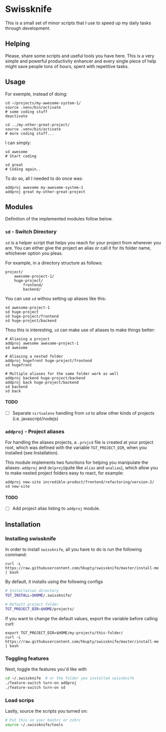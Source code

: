 # Swissknife

This is a small set of minor scripts that I use to speed up my daily tasks through development.

## Helping

Please, share some scripts and useful tools you have here. This is a very simple and powerful productivity enhancer and every single piece of help might save people tons of hours, spent with repetitive tasks.

## Usage
For exemple, instead of doing:

```shell
cd ~/projects/my-awesome-system-1/
source .venv/bin/activate
# some coding stuff
deactivate

cd ../my-other-great-project/
source .venv/bin/activate
# more coding stuff...
```

I can simply:
```shell
sd awesome
# Start coding

sd great
# Coding again..
```

To do so, all I needed to do once was:
```shell
addproj awesome my-awesome-system-1
addproj great my-other-great-project
```

## Modules

Definition of the implemented modules follow below.

### `sd` - Switch Directory
`sd` is a helper script that helps you reach for your project from wherever you are.
You can either give the project an alias or call it for its folder name, whichever option you pleas.

For example, in a directory structure as follows:
```
project/
    awesome-project-1/
    huge-project/
        frontend/
        backend/
```

You can use `sd` withou setting up aliases like this:
```
sd awesome-project-1
sd huge-project
sd huge-project/frontend
sd huge-project/backend
```

Thou this is interesting, `sd` can make use of aliases to make things better:
```
# Aliasing a project
addproj awesome awesome-project-1
sd awesome

# Aliasing a nested folder
addproj hugefront huge-project/frontend
sd hugefront

# Multiple aliases for the same folder work as well
addproj backend huge-project/backend
addproj back huge-project/backend
sd backend
sd back
```
#### TODO
- [ ] Separate `virtualenv` handling from `sd` to allow other kinds of projects (i.e. javascript/nodejs)

### `addproj` - Project aliases
For handling the aliases projects, a `.projcd` file is created at your project root,
which was defined with the variable `TGT_PROJECT_DIR`, when you installed (see Installation).

This module implements two functions for helping you manipulate the aliases:
`addproj` and `delproj`(quite like `alias` and `unalias`), which allow you to make nested project folders easy to react,
for example:
```
addproj new-site incredible-product/frontend/refactoring/version-2/
sd new-site
```

#### TODO
- [ ] Add project alias listing to `addproj` module.

## Installation

### Installing swissknife
In order to install `swissknife`, all you have to do is run the following command:

```
curl -L https://raw.githubusercontent.com/hkupty/swissknife/master/install-me | bash
```

By default, it installs using the following configs
```bash
# Installation directory
TGT_INSTALL=$HOME/.swissknife/

# Default project folder
TGT_PROJECT_DIR=$HOME/projects/
```

If you want to change the default values, export the variable before calling curl:
```
export TGT_PROJECT_DIR=$HOME/my-projects/this-folder/
curl -L https://raw.githubusercontent.com/hkupty/swissknife/master/install-me | bash
```

### Toggling features
Next, toggle the features you'd like with
```bash
cd ~/.swissknife  # or the folder you installed swissknife
./feature-switch turn-on addproj
./feature-switch turn-on sd
```

### Load scrips
Lastly, source the scripts you turned on:
```bash
# Put this on your bashrc or zshrc
source ~/.swissknife/tools
```

